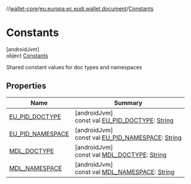 //[wallet-core](../../../index.md)/[eu.europa.ec.eudi.wallet.document](../index.md)/[Constants](index.md)

# Constants

[androidJvm]\
object [Constants](index.md)

Shared constant values for doc types and namespaces

## Properties

| Name                                                  | Summary                                                                                                                                                           |
|-------------------------------------------------------|-------------------------------------------------------------------------------------------------------------------------------------------------------------------|
| [EU_PID_DOCTYPE](-e-u_-p-i-d_-d-o-c-t-y-p-e.md)       | [androidJvm]<br>const val [EU_PID_DOCTYPE](-e-u_-p-i-d_-d-o-c-t-y-p-e.md): [String](https://kotlinlang.org/api/latest/jvm/stdlib/kotlin/-string/index.html)       |
| [EU_PID_NAMESPACE](-e-u_-p-i-d_-n-a-m-e-s-p-a-c-e.md) | [androidJvm]<br>const val [EU_PID_NAMESPACE](-e-u_-p-i-d_-n-a-m-e-s-p-a-c-e.md): [String](https://kotlinlang.org/api/latest/jvm/stdlib/kotlin/-string/index.html) |
| [MDL_DOCTYPE](-m-d-l_-d-o-c-t-y-p-e.md)               | [androidJvm]<br>const val [MDL_DOCTYPE](-m-d-l_-d-o-c-t-y-p-e.md): [String](https://kotlinlang.org/api/latest/jvm/stdlib/kotlin/-string/index.html)               |
| [MDL_NAMESPACE](-m-d-l_-n-a-m-e-s-p-a-c-e.md)         | [androidJvm]<br>const val [MDL_NAMESPACE](-m-d-l_-n-a-m-e-s-p-a-c-e.md): [String](https://kotlinlang.org/api/latest/jvm/stdlib/kotlin/-string/index.html)         |
